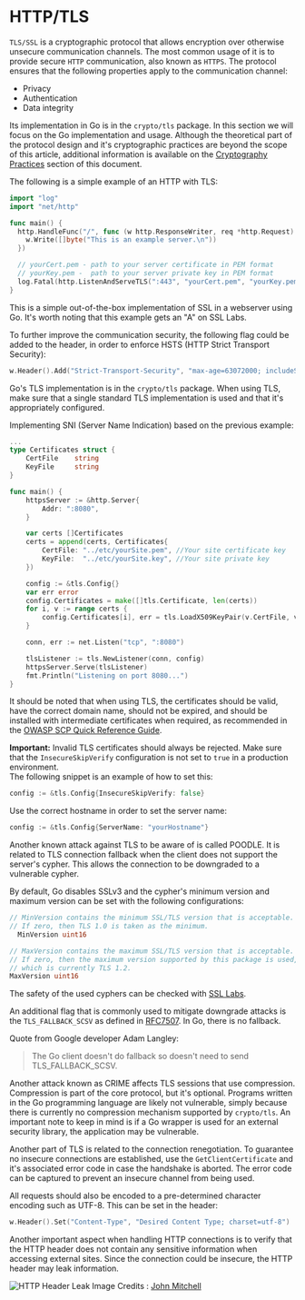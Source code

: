 HTTP/TLS
=========

`TLS/SSL` is a cryptographic protocol that allows encryption over otherwise
unsecure communication channels. The most common usage of it is to provide
secure `HTTP` communication, also known as `HTTPS`. The protocol ensures that
the following properties apply to the communication channel:

* Privacy
* Authentication
* Data integrity

Its implementation in Go is in the `crypto/tls` package.
In this section we will focus on the Go implementation and usage.
Although the theoretical part of the protocol design and it's cryptographic
practices are beyond the scope of this article, additional information is
available on the [Cryptography Practices][1] section of this document.

The following is a simple example of an HTTP with TLS:

```go
import "log"
import "net/http"

func main() {
  http.HandleFunc("/", func (w http.ResponseWriter, req *http.Request) {
    w.Write([]byte("This is an example server.\n"))
  })

  // yourCert.pem - path to your server certificate in PEM format
  // yourKey.pem -  path to your server private key in PEM format
  log.Fatal(http.ListenAndServeTLS(":443", "yourCert.pem", "yourKey.pem", nil))
}
```

This is a simple out-of-the-box implementation of SSL in a webserver using Go.
It's worth noting that this example gets an "A" on SSL Labs.

To further improve the communication security, the following flag could be added
to the header, in order to enforce HSTS (HTTP Strict Transport Security):
```go
w.Header().Add("Strict-Transport-Security", "max-age=63072000; includeSubDomains")
```

Go's TLS implementation is in the `crypto/tls` package. When using TLS, make
sure that a single standard TLS implementation is used and that it's
appropriately configured.

Implementing SNI (Server Name Indication) based on the previous example:

```go
...
type Certificates struct {
    CertFile    string
    KeyFile     string
}

func main() {
    httpsServer := &http.Server{
        Addr: ":8080",
    }

    var certs []Certificates
    certs = append(certs, Certificates{
        CertFile: "../etc/yourSite.pem", //Your site certificate key
        KeyFile:  "../etc/yourSite.key", //Your site private key
    })

    config := &tls.Config{}
    var err error
    config.Certificates = make([]tls.Certificate, len(certs))
    for i, v := range certs {
        config.Certificates[i], err = tls.LoadX509KeyPair(v.CertFile, v.KeyFile)
    }

    conn, err := net.Listen("tcp", ":8080")

    tlsListener := tls.NewListener(conn, config)
    httpsServer.Serve(tlsListener)
    fmt.Println("Listening on port 8080...")
}
```

It should be noted that when using TLS, the certificates should be valid, have
the correct domain name, should not be expired, and should be installed with
intermediate certificates when required, as recommended in
the [OWASP SCP Quick Reference Guide][2].

**Important:** Invalid TLS certificates should always be rejected.
Make sure that the `InsecureSkipVerify` configuration is not set
to `true` in a production environment.  
The following snippet is an example of how to set this:

```go
config := &tls.Config{InsecureSkipVerify: false}
```

Use the correct hostname in order to set the server name:

```go
config := &tls.Config{ServerName: "yourHostname"}
```

Another known attack against TLS to be aware of is called POODLE. It is related
to TLS connection fallback when the client does not support the server's cypher.
This allows the connection to be downgraded to a vulnerable cypher.

By default, Go disables SSLv3 and the cypher's minimum version and maximum
version can be set with the following configurations:

```go
// MinVersion contains the minimum SSL/TLS version that is acceptable.
// If zero, then TLS 1.0 is taken as the minimum.
  MinVersion uint16
```

```go
// MaxVersion contains the maximum SSL/TLS version that is acceptable.
// If zero, then the maximum version supported by this package is used,
// which is currently TLS 1.2.
MaxVersion uint16
```

The safety of the used cyphers can be checked with [SSL Labs][4].

An additional flag that is commonly used to mitigate downgrade attacks is the
`TLS_FALLBACK_SCSV` as defined in [RFC7507][3]. In Go, there is no fallback.

Quote from Google developer Adam Langley:

> The Go client doesn't do fallback so doesn't need to send TLS_FALLBACK_SCSV.

Another attack known as CRIME affects TLS sessions that use compression.
Compression is part of the core protocol, but it's optional. Programs written in
the Go programming language are likely not vulnerable, simply because there is
currently no compression mechanism supported by `crypto/tls`. An important
note to keep in mind is if a Go wrapper is used for an external security
library, the application may be vulnerable.

Another part of TLS is related to the connection renegotiation. To guarantee no
insecure connections are established, use the `GetClientCertificate` and it's
associated error code in case the handshake is aborted.
The error code can be captured to prevent an insecure channel from being used.

All requests should also be encoded to a pre-determined character encoding such
as UTF-8.
This can be set in the header:

```go
w.Header().Set("Content-Type", "Desired Content Type; charset=utf-8")
```

Another important aspect when handling HTTP connections is to verify that the
HTTP header does not contain any sensitive information when accessing external
sites. Since the connection could be insecure, the HTTP header may leak
information.

![HTTP Header Leak](img/InsecureHeader.png)
Image Credits : [John Mitchell][5]

[1]: ../cryptographic-practices/README.md
[2]: https://www.owasp.org/images/0/08/OWASP_SCP_Quick_Reference_Guide_v2.pdf
[3]: https://tools.ietf.org/html/rfc7507
[4]: https://ssllabs.com/
[5]: https://crypto.stanford.edu/cs155old/cs155-spring14/lectures/09-web-site-sec.pdf
